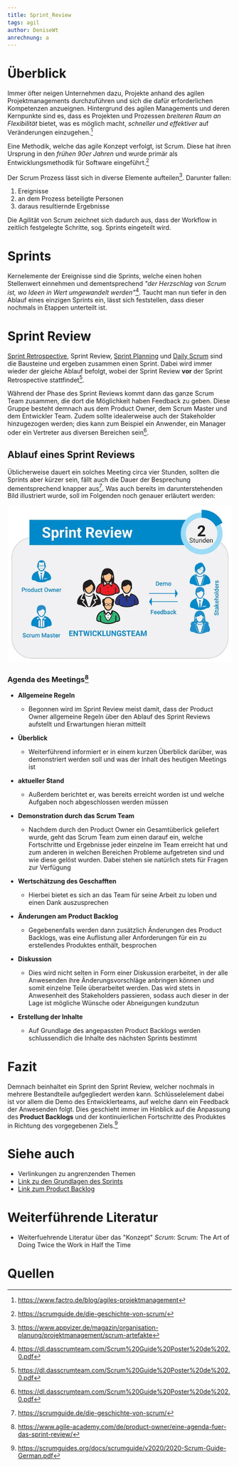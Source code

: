```yaml
---
title: Sprint_Review
tags: agil
author: DeniseWt
anrechnung: a
---
```





# Überblick

Immer öfter neigen Unternehmen dazu, Projekte anhand des agilen Projektmanagements durchzuführen und sich die dafür erforderlichen Kompetenzen anzueignen. Hintergrund
des agilen Managements und deren Kernpunkte sind es, dass es Projekten und Prozessen *breiteren Raum an Flexibilität* bietet, was es möglich macht, *schneller und
effektiver* auf Veränderungen einzugehen.[^1]

Eine Methodik, welche das agile Konzept verfolgt, ist Scrum. Diese hat ihren Ursprung in den *frühen 90er Jahren* und wurde primär als Entwicklungsmethodik für Software
eingeführt.[^2]  

Der Scrum Prozess lässt sich in diverse Elemente aufteilen[^3]. Darunter fallen:

1. Ereignisse
2. an dem Prozess beteiligte Personen
3. daraus resultiernde Ergebnisse

Die Agilität von Scrum zeichnet sich dadurch aus, dass der Workflow in zeitlich festgelegte Schritte, sog. Sprints eingeteilt wird.

# Sprints

Kernelemente der Ereignisse sind die Sprints, welche einen hohen Stellenwert einnehmen und dementsprechend *"der Herzschlag von Scrum ist, wo Ideen in Wert
umgewandelt werden"*[^4].
  Taucht man nun tiefer in den Ablauf eines einzigen Sprints ein, lässt sich feststellen, dass dieser nochmals in Etappen unterteilt ist.
  

# Sprint Review

[Sprint Retrospective](Sprint_Retrospective.md), Sprint Review, [Sprint Planning](Sprint_Planning.md) und [Daily Scrum](Daily_Scrum.md) sind die Bausteine und ergeben zusammen einen Sprint. Dabei wird immer wieder der gleiche Ablauf
befolgt, wobei der Sprint Review **vor** der Sprint Retrospective stattfindet[^4].

Während der Phase des Sprint Reviews kommt dann das ganze Scrum Team zusammen, die dort die Möglichkeit haben Feedback zu geben. Diese Gruppe besteht demnach aus dem
Product Owner, dem Scrum Master und dem Entwickler Team. Zudem sollte idealerweise auch der Stakeholder hinzugezogen werden; dies kann zum Beispiel ein Anwender, ein
Manager oder ein Vertreter aus diversen Bereichen sein[^4].


## Ablauf eines Sprint Reviews

Üblicherweise dauert ein solches Meeting circa vier Stunden, sollten die Sprints aber kürzer sein, fällt auch die Dauer der Besprechung dementsprechend knapper aus[^2].
Was auch bereits im darunterstehenden Bild illustriert wurde, soll im Folgenden noch genauer erläutert werden:

![Beispielabbildung](Sprint_Review/Sprint_Review_Meeting.png)


### Agenda des Meetings[^5]

* __Allgemeine Regeln__
  - Begonnen wird im Sprint Review meist damit, dass der Product Owner allgemeine Regeln über den Ablauf des Sprint Reviews aufstellt und Erwartungen hieran mitteilt
 
* __Überblick__
  - Weiterführend informiert er in einem kurzen Überblick darüber, was demonstriert werden soll und was der Inhalt des heutigen Meetings ist
  
* __aktueller Stand__
  - Außerdem berichtet er, was bereits erreicht worden ist und welche Aufgaben noch abgeschlossen werden müssen
  
* __Demonstration durch das Scrum Team__
  - Nachdem durch den Product Owner ein Gesamtüberlick geliefert wurde, geht das Scrum Team zum einen darauf ein, welche Fortschritte und Ergebnisse jeder einzelne im
    Team erreicht hat und zum anderen in welchen Bereichen Probleme aufgetreten sind und wie diese gelöst wurden. Dabei stehen sie natürlich stets für Fragen zur 
    Verfügung
    
* __Wertschätzung des Geschafften__
  - Hierbei bietet es sich an das Team für seine Arbeit zu loben und einen Dank auszusprechen
  
* __Änderungen am Product Backlog__
  - Gegebenenfalls werden dann zusätzlich Änderungen des Product Backlogs, was eine Auflistung aller Anforderungen für ein zu erstellendes Produktes enthält, besprochen
 
* __Diskussion__
  - Dies wird nicht selten in Form einer Diskussion erarbeitet, in der alle Anwesenden ihre Änderungsvorschläge anbringen können und somit einzelne Teile überarbeitet
    werden. Das wird stets in Anwesenheit des Stakeholders passieren, sodass auch dieser in der Lage ist mögliche Wünsche oder Abneigungen kundzutun
 
* __Erstellung der Inhalte__
   - Auf Grundlage des angepassten Product Backlogs werden schlussendlich die Inhalte des nächsten Sprints bestimmt



# Fazit


Demnach beinhaltet ein Sprint den Sprint Review, welcher nochmals in mehrere Bestandteile aufgegliedert werden kann. Schlüsselelement dabei ist vor allem die Demo des
Entwicklerteams, auf welche dann ein Feedback der Anwesenden folgt. Dies geschieht immer im Hinblick auf die Anpassung des **Product Backlogs** und der kontinuierlichen
Fortschritte des Produktes in Richtung des vorgegebenen Ziels.[^6]





# Siehe auch

* Verlinkungen zu angrenzenden Themen
* [Link zu den Grundlagen des Sprints](Sprint.md)
* [Link zum Product Backlog](Product_Backlog.md)


# Weiterführende Literatur

* Weiterfuehrende Literatur über das "Konzept" *Scrum*: Scrum: The Art of Doing Twice the Work in Half the Time 

# Quellen

[^1]: https://www.factro.de/blog/agiles-projektmanagement
[^2]: https://scrumguide.de/die-geschichte-von-scrum/
[^3]: https://www.appvizer.de/magazin/organisation-planung/projektmanagement/scrum-artefakte
[^4]: https://dl.dasscrumteam.com/Scrum%20Guide%20Poster%20de%202.0.pdf
[^5]: https://www.agile-academy.com/de/product-owner/eine-agenda-fuer-das-sprint-review/
[^6]: https://scrumguides.org/docs/scrumguide/v2020/2020-Scrum-Guide-German.pdf

